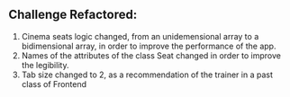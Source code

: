 ## Challenge Refactored: 
  1. Cinema seats logic changed, from an unidemensional array to a bidimensional array, in order to improve the performance of the app.
  2. Names of the attributes of the class Seat changed in order to improve the legibility.
  3. Tab size changed to 2, as a recommendation of the trainer in a past class of Frontend
